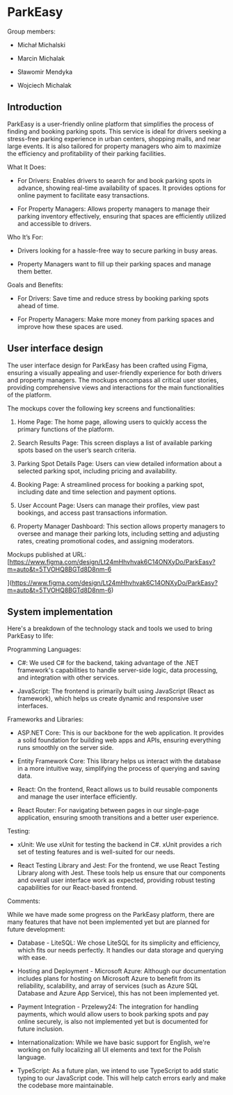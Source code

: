 
# ParkEasy

Group members:

-   Michał Michalski
    
-   Marcin Michalak
    
-   Sławomir Mendyka
    
-   Wojciech Michalak
    

  

## Introduction
    

ParkEasy is a user-friendly online platform that simplifies the process of finding and booking parking spots. This service is ideal for drivers seeking a stress-free parking experience in urban centers, shopping malls, and near large events. It is also tailored for property managers who aim to maximize the efficiency and profitability of their parking facilities.

What It Does:

-   For Drivers: Enables drivers to search for and book parking spots in advance, showing real-time availability of spaces. It provides options for online payment to facilitate easy transactions.
    
-   For Property Managers: Allows property managers to manage their parking inventory effectively, ensuring that spaces are efficiently utilized and accessible to drivers.
    

Who It’s For:

-   Drivers looking for a hassle-free way to secure parking in busy areas.
    
-   Property Managers want to fill up their parking spaces and manage them better.
    

Goals and Benefits:

-   For Drivers: Save time and reduce stress by booking parking spots ahead of time.
    
-   For Property Managers: Make more money from parking spaces and improve how these spaces are used.


## User interface design  
The user interface design for ParkEasy has been crafted using Figma, ensuring a visually appealing and user-friendly experience for both drivers and property managers. The mockups encompass all critical user stories, providing comprehensive views and interactions for the main functionalities of the platform.

The mockups cover the following key screens and functionalities:

1.  Home Page: The home page, allowing users to quickly access the primary functions of the platform.
    
2.  Search Results Page: This screen displays a list of available parking spots based on the user’s search criteria.
    

  

3.  Parking Spot Details Page: Users can view detailed information about a selected parking spot, including pricing and availability.
    
4.  Booking Page: A streamlined process for booking a parking spot, including date and time selection and payment options.
    
5.  User Account Page: Users can manage their profiles, view past bookings, and access past transactions information.
    
6.  Property Manager Dashboard: This section allows property managers to oversee and manage their parking lots, including setting and adjusting rates, creating promotional codes, and assigning moderators.  
      
    

  
  
Mockups published at URL: [https://www.figma.com/design/Lt24mHhvhvak6C14ONXyDo/ParkEasy?m=auto&t=5TVOHQ8BGTd8D8nm-6  
  
](https://www.figma.com/design/Lt24mHhvhvak6C14ONXyDo/ParkEasy?m=auto&t=5TVOHQ8BGTd8D8nm-6)

  

## System implementation

Here's a breakdown of the technology stack and tools we used to bring ParkEasy to life:

Programming Languages:

-   C#: We used C# for the backend, taking advantage of the .NET framework's capabilities to handle server-side logic, data processing, and integration with other services.
    
-   JavaScript: The frontend is primarily built using JavaScript (React as framework), which helps us create dynamic and responsive user interfaces.
    

Frameworks and Libraries:

-   ASP.NET Core: This is our backbone for the web application. It provides a solid foundation for building web apps and APIs, ensuring everything runs smoothly on the server side.
    
-   Entity Framework Core: This library helps us interact with the database in a more intuitive way, simplifying the process of querying and saving data.
    
-   React: On the frontend, React allows us to build reusable components and manage the user interface efficiently.
    
-   React Router: For navigating between pages in our single-page application, ensuring smooth transitions and a better user experience.
    

  
  

Testing:

-   xUnit: We use xUnit for testing the backend in C#. xUnit provides a rich set of testing features and is well-suited for our needs.
    
-   React Testing Library and Jest: For the frontend, we use React Testing Library along with Jest. These tools help us ensure that our components and overall user interface work as expected, providing robust testing capabilities for our React-based frontend.
    

Comments:

While we have made some progress on the ParkEasy platform, there are many features that have not been implemented yet but are planned for future development:

-   Database - LiteSQL: We chose LiteSQL for its simplicity and efficiency, which fits our needs perfectly. It handles our data storage and querying with ease.
    

-   Hosting and Deployment - Microsoft Azure: Although our documentation includes plans for hosting on Microsoft Azure to benefit from its reliability, scalability, and array of services (such as Azure SQL Database and Azure App Service), this has not been implemented yet.
    
-   Payment Integration - Przelewy24: The integration for handling payments, which would allow users to book parking spots and pay online securely, is also not implemented yet but is documented for future inclusion.
    
-   Internationalization: While we have basic support for English, we're working on fully localizing all UI elements and text for the Polish language.
    

- TypeScript: As a future plan, we intend to use TypeScript to add static typing to our JavaScript code. This will help catch errors early and make the codebase more maintainable.

